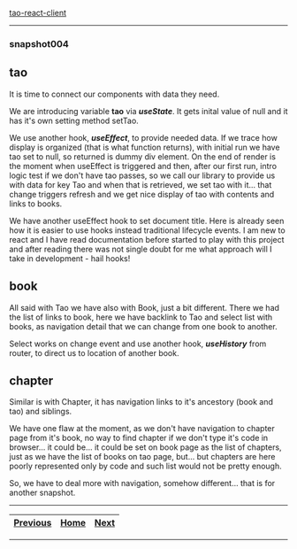[tao-react-client](https://github.com/noviKorisnik/tao-react-client)
___
### snapshot004
## tao
It is time to connect our components with data they need.

We are introducing variable **tao** via **_useState_**. It gets inital value of null and it has it's own setting method setTao.

We use another hook, **_useEffect_**, to provide needed data. If we trace how display is organized (that is what function returns), with initial run we have tao set to null, so returned is dummy div element. On the end of render is the moment when useEffect is triggered and then, after our first run, intro logic test if we don't have tao passes, so we call our library to provide us with data for key Tao and when that is retrieved, we set tao with it... that change triggers refresh and we get nice display of tao with contents and links to books.

We have another useEffect hook to set document title. Here is already seen how it is easier to use hooks instead traditional lifecycle events. I am new to react and I have read documentation before started to play with this project and after reading there was not single doubt for me what approach will I take in development - hail hooks!
## book
All said with Tao we have also with Book, just a bit different. There we had the list of links to book, here we have backlink to Tao and select list with books, as navigation detail that we can change from one book to another.

Select works on change event and use another hook, **_useHistory_** from router, to direct us to location of another book.
## chapter
Similar is with Chapter, it has navigation links to it's ancestory (book and tao) and siblings.

We have one flaw at the moment, as we don't have navigation to chapter page from it's book, no way to find chapter if we don't type it's code in browser... it could be... it could be set on book page as the list of chapters, just as we have the list of books on tao page, but... but chapters are here poorly represented only by code and such list would not be pretty enough.

So, we have to deal more with navigation, somehow different... that is for another snapshot.
___
| [Previous](https://github.com/noviKorisnik/tao-react-client/tree/snapshot003) | [Home](https://github.com/noviKorisnik/tao-react-client) | [Next](https://github.com/noviKorisnik/tao-react-client/tree/snapshot005) |
| :-: | :-: | :-: |
___